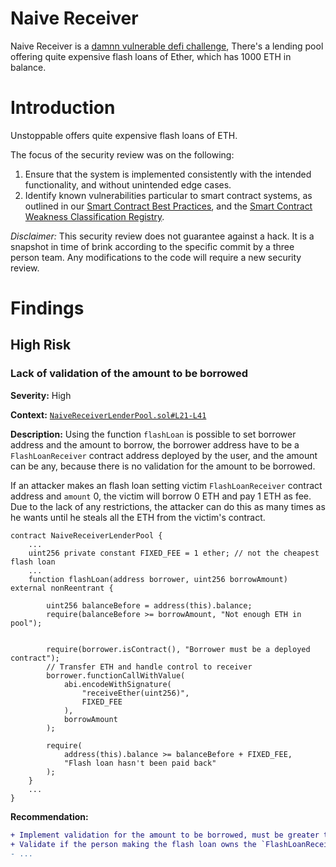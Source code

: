 # Naive Receiver

Naive Receiver is a [damnn vulnerable defi challenge](https://www.damnvulnerabledefi.xyz/challenges/1.html), There's a lending pool offering quite expensive flash loans of Ether, which has 1000 ETH in balance.

# Introduction

<!-- TODO  -->
Unstoppable offers quite expensive flash loans of ETH.

The focus of the security review was on the following:

1. Ensure that the system is implemented consistently with the intended functionality, and without unintended edge cases.
2. Identify known vulnerabilities particular to smart contract systems, as outlined in our [Smart Contract Best Practices](https://consensys.github.io/smart-contract-best-practices/), and the [Smart Contract Weakness Classification Registry](https://swcregistry.io/).

*Disclaimer:* This security review does not guarantee against a hack. It is a snapshot in time of brink according to the specific commit by a three person team. Any modifications to the code will require a new security review.

# Findings 

## High Risk
### Lack of validation of the amount to be borrowed

**Severity:** High

**Context:** [`NaiveReceiverLenderPool.sol#L21-L41`](https://github.com/tinchoabbate/damn-vulnerable-defi/blob/v2.2.0/contracts/naive-receiver/NaiveReceiverLenderPool.sol#L21-L41)

**Description:**
Using the function `flashLoan` is possible to set borrower address and the amount to borrow, the borrower address have to be a `FlashLoanReceiver` contract address deployed by the user, and the amount can be any, because there is no validation for the amount to be borrowed.

If an attacker makes an flash loan setting victim `FlashLoanReceiver` contract address and `amount` 0, the victim will borrow 0 ETH and pay 1 ETH as fee.
Due to the lack of any restrictions, the attacker can do this as many times as he wants until he steals all the ETH from the victim's contract.


```solidity
contract NaiveReceiverLenderPool {
    ...
    uint256 private constant FIXED_FEE = 1 ether; // not the cheapest flash loan
    ...
    function flashLoan(address borrower, uint256 borrowAmount) external nonReentrant {

        uint256 balanceBefore = address(this).balance;
        require(balanceBefore >= borrowAmount, "Not enough ETH in pool");


        require(borrower.isContract(), "Borrower must be a deployed contract");
        // Transfer ETH and handle control to receiver
        borrower.functionCallWithValue(
            abi.encodeWithSignature(
                "receiveEther(uint256)",
                FIXED_FEE
            ),
            borrowAmount
        );
        
        require(
            address(this).balance >= balanceBefore + FIXED_FEE,
            "Flash loan hasn't been paid back"
        );
    }
    ...
}
```

**Recommendation:**
```diff
+ Implement validation for the amount to be borrowed, must be greater than zero.
+ Validate if the person making the flash loan owns the `FlashLoanReceiver` contract.
- ...
```

